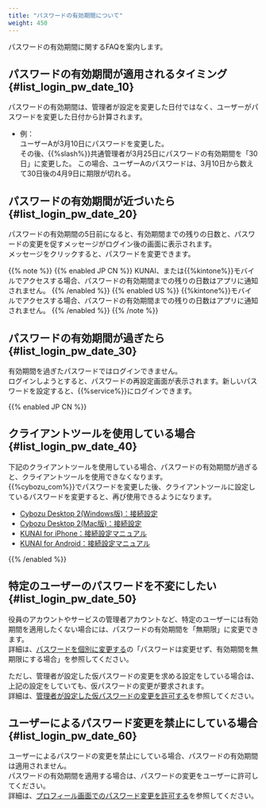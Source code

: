 ```yaml
---
title: "パスワードの有効期間について"
weight: 450
---
```


パスワードの有効期間に関するFAQを案内します。  

## パスワードの有効期間が適用されるタイミング {#list_login_pw_date_10}

パスワードの有効期間は、管理者が設定を変更した日付ではなく、ユーザーがパスワードを変更した日付から計算されます。  

* 例：  
  ユーザーAが3月10日にパスワードを変更した。  
  その後、{{%slash%}}共通管理者が3月25日にパスワードの有効期間を「30日」に変更した。
  この場合、ユーザーAのパスワードは、3月10日から数えて30日後の4月9日に期限が切れる。  

## パスワードの有効期間が近づいたら {#list_login_pw_date_20}

パスワードの有効期間の5日前になると、有効期間までの残りの日数と、パスワードの変更を促すメッセージがログイン後の画面に表示されます。  
メッセージをクリックすると、パスワードを変更できます。  

{{% note %}}
{{% enabled JP CN %}}
KUNAI、または{{%kintone%}}モバイルでアクセスする場合、パスワードの有効期間までの残りの日数はアプリに通知されません。
{{% /enabled %}}
{{% enabled US %}}
{{%kintone%}}モバイルでアクセスする場合、パスワードの有効期間までの残りの日数はアプリに通知されません。
{{% /enabled %}}
{{% /note %}}

## パスワードの有効期間が過ぎたら {#list_login_pw_date_30}

有効期間を過ぎたパスワードではログインできません。  
ログインしようとすると、パスワードの再設定画面が表示されます。新しいパスワードを設定すると、{{%service%}}にログインできます。  

{{% enabled JP CN %}}

## クライアントツールを使用している場合 {#list_login_pw_date_40}

下記のクライアントツールを使用している場合、パスワードの有効期間が過ぎると、クライアントツールを使用できなくなります。  
{{%cybozu_com%}}でパスワードを変更した後、クライアントツールに設定しているパスワードを変更すると、再び使用できるようになります。  

* [Cybozu Desktop 2(Windows版)：接続設定](https://jp.cybozu.help/ja/dt2/win/settings.html)  
* [Cybozu Desktop 2(Mac版)：接続設定](https://jp.cybozu.help/ja/dt2/mac/settings.html)  
* [KUNAI for iPhone：接続設定マニュアル](https://manual.cybozu.co.jp/kunai/ip/setting/index.html)  
* [KUNAI for Android：接続設定マニュアル](https://manual.cybozu.co.jp/kunai/an/setting/index.html)

{{% /enabled %}}

## 特定のユーザーのパスワードを不変にしたい {#list_login_pw_date_50}

役員のアカウントやサービスの管理者アカウントなど、特定のユーザーには有効期間を適用したくない場合には、パスワードの有効期間を「無期限」に変更できます。  
詳細は、[パスワードを個別に変更する](/general/ja/admin/list_useradmin/list_user/edit_userpw.html#list_user_edituserpw_10)の「パスワードは変更せず、有効期間を無期限にする場合」を参照してください。  

ただし、管理者が設定した仮パスワードの変更を求める設定をしている場合は、上記の設定をしていても、仮パスワードの変更が要求されます。  
詳細は、[管理者が設定した仮パスワードの変更を許可する](/general/ja/admin/list_security/list_login/pw_allow.html#list_login_pw_allow_10)を参照してください。

## ユーザーによるパスワード変更を禁止にしている場合 {#list_login_pw_date_60}

ユーザーによるパスワードの変更を禁止にしている場合、パスワードの有効期間は適用されません。  
パスワードの有効期間を適用する場合は、パスワードの変更をユーザーに許可してください。  
詳細は、[プロフィール画面でのパスワード変更を許可する](/general/ja/admin/list_security/list_login/pw_allow.html#list_login_pw_allow_20)を参照してください。  
